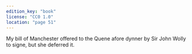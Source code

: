 ```yaml
---
edition_key: "book"
license: "CC0 1.0"
location: "page 51"
---
```

My bill of
Manchester offered to the Quene afore dynner by Sir John Wolly to
signe, but she deferred it.

